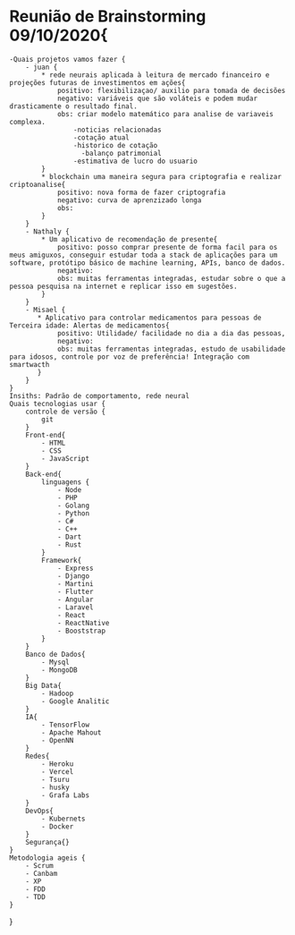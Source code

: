 
# Reunião de Brainstorming 09/10/2020{

    -Quais projetos vamos fazer {
        - juan {
            * rede neurais aplicada à leitura de mercado financeiro e projeções futuras de investimentos em ações{
                positivo: flexibilizaçao/ auxilio para tomada de decisões 
                negativo: variáveis que são voláteis e podem mudar drasticamente o resultado final.
                obs: criar modelo matemático para analise de variaveis complexa.
                    -noticias relacionadas 
                    -cotação atual 
                    -historico de cotação
                      -balanço patrimonial
                    -estimativa de lucro do usuario
            }
            * blockchain uma maneira segura para criptografia e realizar criptoanalise{
                positivo: nova forma de fazer criptografia 
                negativo: curva de aprenzizado longa
                obs:
            }
        }                       
        - Nathaly {
            * Um aplicativo de recomendação de presente{
                positivo: posso comprar presente de forma facil para os meus amiguxos, conseguir estudar toda a stack de aplicações para um software, protótipo básico de machine learning, APIs, banco de dados.
                negativo: 
                obs: muitas ferramentas integradas, estudar sobre o que a pessoa pesquisa na internet e replicar isso em sugestões.
            }
        }
        - Misael {
           * Aplicativo para controlar medicamentos para pessoas de Terceira idade: Alertas de medicamentos{
                positivo: Utilidade/ facilidade no dia a dia das pessoas,
                negativo:
                obs: muitas ferramentas integradas, estudo de usabilidade para idosos, controle por voz de preferência! Integração com smartwacth
           }  
        }
    }
    Insiths: Padrão de comportamento, rede neural 
    Quais tecnologias usar {
        controle de versão {
            git 
        }
        Front-end{
            - HTML
            - CSS
            - JavaScript 
        }
        Back-end{
            linguagens {
                - Node 
                - PHP
                - Golang 
                - Python
                - C#
                - C++
                - Dart
                - Rust
            }
            Framework{
                - Express
                - Django
                - Martini
                - Flutter
                - Angular
                - Laravel 
                - React
                - ReactNative
                - Booststrap
            }
        }
        Banco de Dados{
            - Mysql
            - MongoDB
        }
        Big Data{
            - Hadoop
            - Google Analitic
        }
        IA{
            - TensorFlow
            - Apache Mahout
            - OpenNN
        }
        Redes{
            - Heroku
            - Vercel
            - Tsuru
            - husky
            - Grafa Labs
        }
        DevOps{
            - Kubernets
            - Docker
        }
        Segurança{}
    }
    Metodologia ageis {
        - Scrum
        - Canbam
        - XP
        - FDD
        - TDD
    }  
}